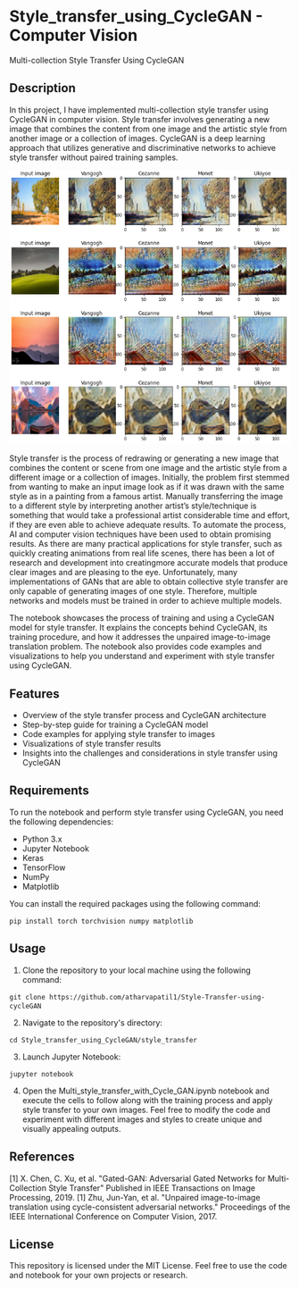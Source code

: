 # Style_transfer_using_CycleGAN - Computer Vision
Multi-collection Style Transfer Using CycleGAN

## Description
In this project, I have implemented multi-collection style transfer using CycleGAN in computer vision. Style transfer involves generating a new image that combines the content from one image and the artistic style from another image or a collection of images. CycleGAN is a deep learning approach that utilizes generative and discriminative networks to achieve style transfer without paired training samples.

![alt text](https://github.com/kajolshah310/Style_transfer_using_CycleGAN/blob/main/epoch8%20outputs.PNG)

Style transfer is the process of redrawing or generating a new image that combines the content or scene from one image and the artistic style from a different image or a collection of images. Initially, the problem first stemmed from wanting to make an input image look as if it was drawn with the same style as in a painting from a famous artist. Manually transferring the image to a different style by interpreting another artist’s style/technique is something that would take a professional artist considerable time and effort, if they are even able to achieve adequate results.
To automate the process, AI and computer vision techniques have been used to obtain promising results. As there are many practical applications for style transfer, such as quickly creating animations from real life scenes, there has been a lot of research and development into creatingmore accurate models that produce clear images and are pleasing to the eye. Unfortunately, many implementations of GANs that are able to obtain collective style transfer are only capable of generating images of one style. Therefore, multiple networks and models must be trained in order to achieve multiple models.


The notebook showcases the process of training and using a CycleGAN model for style transfer. It explains the concepts behind CycleGAN, its training procedure, and how it addresses the unpaired image-to-image translation problem. The notebook also provides code examples and visualizations to help you understand and experiment with style transfer using CycleGAN.


## Features
- Overview of the style transfer process and CycleGAN architecture
- Step-by-step guide for training a CycleGAN model
- Code examples for applying style transfer to images
- Visualizations of style transfer results
- Insights into the challenges and considerations in style transfer using CycleGAN

## Requirements
To run the notebook and perform style transfer using CycleGAN, you need the following dependencies:
- Python 3.x
- Jupyter Notebook
- Keras
- TensorFlow
- NumPy
- Matplotlib

You can install the required packages using the following command:
```shell
pip install torch torchvision numpy matplotlib
```
## Usage
1) Clone the repository to your local machine using the following command:
```
git clone https://github.com/atharvapatil1/Style-Transfer-using-cycleGAN
```
2) Navigate to the repository's directory:
```
cd Style_transfer_using_CycleGAN/style_transfer
```
3) Launch Jupyter Notebook:
```
jupyter notebook
```

4) Open the Multi_style_transfer_with_Cycle_GAN.ipynb notebook and execute the cells to follow along with the training process and apply style transfer to your own images.
Feel free to modify the code and experiment with different images and styles to create unique and visually appealing outputs.

## References

[1] X. Chen, C. Xu, et al. "Gated-GAN: Adversarial Gated Networks for Multi-Collection Style Transfer" Published in IEEE Transactions on Image Processing, 2019.
[1] Zhu, Jun-Yan, et al. "Unpaired image-to-image translation using cycle-consistent adversarial networks." Proceedings of the IEEE International Conference on Computer Vision, 2017.

## License
This repository is licensed under the MIT License. Feel free to use the code and notebook for your own projects or research.

